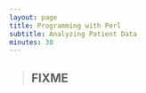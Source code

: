 ```yaml
---
layout: page
title: Programming with Perl
subtitle: Analyzing Patient Data
minutes: 30
---
```


> ## FIXME
